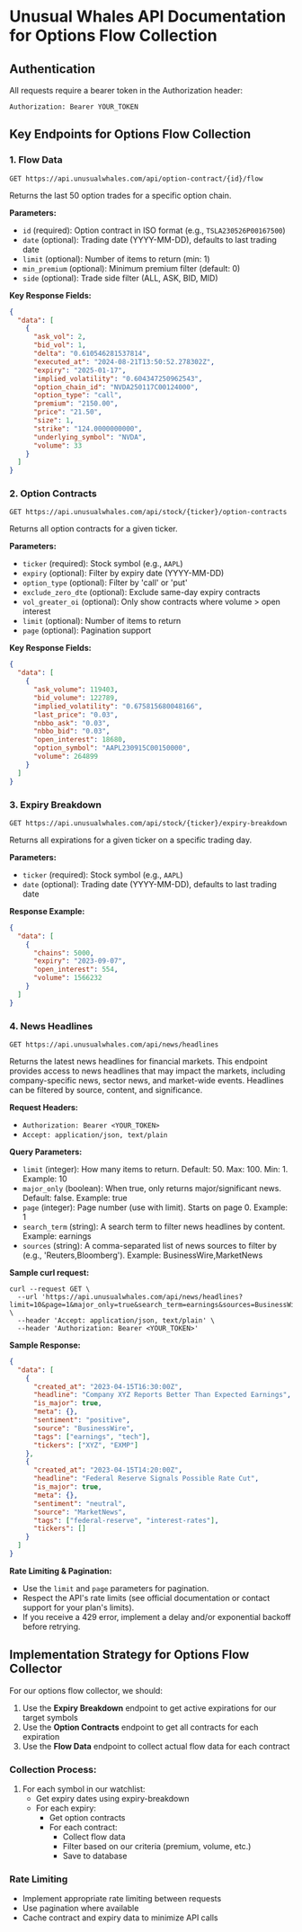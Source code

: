 # Unusual Whales API Documentation for Options Flow Collection

## Authentication
All requests require a bearer token in the Authorization header:
```
Authorization: Bearer YOUR_TOKEN
```

## Key Endpoints for Options Flow Collection

### 1. Flow Data
`GET https://api.unusualwhales.com/api/option-contract/{id}/flow`

Returns the last 50 option trades for a specific option chain.

**Parameters:**
- `id` (required): Option contract in ISO format (e.g., `TSLA230526P00167500`)
- `date` (optional): Trading date (YYYY-MM-DD), defaults to last trading date
- `limit` (optional): Number of items to return (min: 1)
- `min_premium` (optional): Minimum premium filter (default: 0)
- `side` (optional): Trade side filter (ALL, ASK, BID, MID)

**Key Response Fields:**
```json
{
  "data": [
    {
      "ask_vol": 2,
      "bid_vol": 1,
      "delta": "0.610546281537814",
      "executed_at": "2024-08-21T13:50:52.278302Z",
      "expiry": "2025-01-17",
      "implied_volatility": "0.604347250962543",
      "option_chain_id": "NVDA250117C00124000",
      "option_type": "call",
      "premium": "2150.00",
      "price": "21.50",
      "size": 1,
      "strike": "124.0000000000",
      "underlying_symbol": "NVDA",
      "volume": 33
    }
  ]
}
```

### 2. Option Contracts
`GET https://api.unusualwhales.com/api/stock/{ticker}/option-contracts`

Returns all option contracts for a given ticker.

**Parameters:**
- `ticker` (required): Stock symbol (e.g., `AAPL`)
- `expiry` (optional): Filter by expiry date (YYYY-MM-DD)
- `option_type` (optional): Filter by 'call' or 'put'
- `exclude_zero_dte` (optional): Exclude same-day expiry contracts
- `vol_greater_oi` (optional): Only show contracts where volume > open interest
- `limit` (optional): Number of items to return
- `page` (optional): Pagination support

**Key Response Fields:**
```json
{
  "data": [
    {
      "ask_volume": 119403,
      "bid_volume": 122789,
      "implied_volatility": "0.675815680048166",
      "last_price": "0.03",
      "nbbo_ask": "0.03",
      "nbbo_bid": "0.03",
      "open_interest": 18680,
      "option_symbol": "AAPL230915C00150000",
      "volume": 264899
    }
  ]
}
```

### 3. Expiry Breakdown
`GET https://api.unusualwhales.com/api/stock/{ticker}/expiry-breakdown`

Returns all expirations for a given ticker on a specific trading day.

**Parameters:**
- `ticker` (required): Stock symbol (e.g., `AAPL`)
- `date` (optional): Trading date (YYYY-MM-DD), defaults to last trading date

**Response Example:**
```json
{
  "data": [
    {
      "chains": 5000,
      "expiry": "2023-09-07",
      "open_interest": 554,
      "volume": 1566232
    }
  ]
}
```

### 4. News Headlines
`GET https://api.unusualwhales.com/api/news/headlines`

Returns the latest news headlines for financial markets. This endpoint provides access to news headlines that may impact the markets, including company-specific news, sector news, and market-wide events. Headlines can be filtered by source, content, and significance.

**Request Headers:**
- `Authorization: Bearer <YOUR_TOKEN>`
- `Accept: application/json, text/plain`

**Query Parameters:**
- `limit` (integer): How many items to return. Default: 50. Max: 100. Min: 1. Example: 10
- `major_only` (boolean): When true, only returns major/significant news. Default: false. Example: true
- `page` (integer): Page number (use with limit). Starts on page 0. Example: 1
- `search_term` (string): A search term to filter news headlines by content. Example: earnings
- `sources` (string): A comma-separated list of news sources to filter by (e.g., 'Reuters,Bloomberg'). Example: BusinessWire,MarketNews

**Sample curl request:**
```
curl --request GET \
  --url 'https://api.unusualwhales.com/api/news/headlines?limit=10&page=1&major_only=true&search_term=earnings&sources=BusinessWire,MarketNews' \
  --header 'Accept: application/json, text/plain' \
  --header 'Authorization: Bearer <YOUR_TOKEN>'
```

**Sample Response:**
```json
{
  "data": [
    {
      "created_at": "2023-04-15T16:30:00Z",
      "headline": "Company XYZ Reports Better Than Expected Earnings",
      "is_major": true,
      "meta": {},
      "sentiment": "positive",
      "source": "BusinessWire",
      "tags": ["earnings", "tech"],
      "tickers": ["XYZ", "EXMP"]
    },
    {
      "created_at": "2023-04-15T14:20:00Z",
      "headline": "Federal Reserve Signals Possible Rate Cut",
      "is_major": true,
      "meta": {},
      "sentiment": "neutral",
      "source": "MarketNews",
      "tags": ["federal-reserve", "interest-rates"],
      "tickers": []
    }
  ]
}
```

**Rate Limiting & Pagination:**
- Use the `limit` and `page` parameters for pagination.
- Respect the API's rate limits (see official documentation or contact support for your plan's limits).
- If you receive a 429 error, implement a delay and/or exponential backoff before retrying.

## Implementation Strategy for Options Flow Collector

For our options flow collector, we should:

1. Use the **Expiry Breakdown** endpoint to get active expirations for our target symbols
2. Use the **Option Contracts** endpoint to get all contracts for each expiration
3. Use the **Flow Data** endpoint to collect actual flow data for each contract

### Collection Process:
1. For each symbol in our watchlist:
   - Get expiry dates using expiry-breakdown
   - For each expiry:
     - Get option contracts
     - For each contract:
       - Collect flow data
       - Filter based on our criteria (premium, volume, etc.)
       - Save to database

### Rate Limiting
- Implement appropriate rate limiting between requests
- Use pagination where available
- Cache contract and expiry data to minimize API calls 
